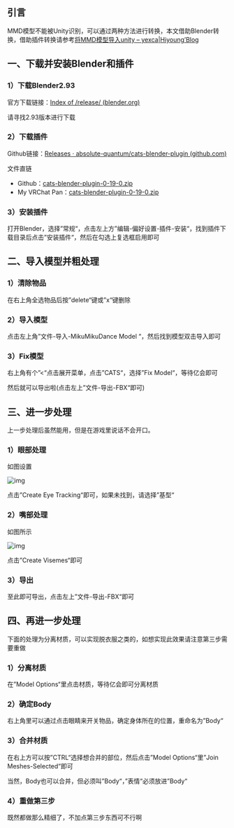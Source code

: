 ## 引言

MMD模型不能被Unity识别，可以通过两种方法进行转换，本文借助Blender转换，借助插件转换请参考[将MMD模型导入unity – yexca|Hiyoung’Blog](https://yexca.xyz/index.php/2022/03/10/将mmd模型导入unity/)

## 一、下载并安装Blender和插件

### 1）下载Blender2.93

官方下载链接：[Index of /release/ (blender.org)](https://download.blender.org/release/)

请寻找2.93版本进行下载

### 2）下载插件

Github链接：[Releases · absolute-quantum/cats-blender-plugin (github.com)](https://github.com/absolute-quantum/cats-blender-plugin/releases)

文件直链  
* Github：[cats-blender-plugin-0-19-0.zip](https://github.com/absolute-quantum/cats-blender-plugin/releases/download/0.19.0/cats-blender-plugin-0-19-0.zip)  
* My VRChat Pan：[cats-blender-plugin-0-19-0.zip](https://pan.vrchat.yexca.xyz/Unity%26Blender/cats-blender-plugin-0-19-0.zip)  

### 3）安装插件

打开Blender，选择”常规“，点击左上方”编辑-偏好设置-插件-安装“，找到插件下载目录后点击”安装插件“，然后在勾选上复选框启用即可

## 二、导入模型并粗处理

### 1）清除物品

在右上角全选物品后按”delete“键或”x“键删除

### 2）导入模型

点击左上角”文件-导入-MikuMikuDance Model “，然后找到模型双击导入即可

### 3）Fix模型

右上角有个”<“点击展开菜单，点击”CATS“，选择”Fix Model“，等待亿会即可

然后就可以导出啦(点击左上”文件-导出-FBX“即可)

## 三、进一步处理

上一步处理后虽然能用，但是在游戏里说话不会开口。

### 1）眼部处理

如图设置

![img](https://cdn.staticaly.com/gh/yexca/image_hosting@master/20220418/%E7%9C%BC%E9%83%A8%E8%BF%BD%E8%B8%AA.6a4bwsz8fyg0.webp)

点击”Create Eye Tracking“即可，如果未找到，请选择”基型“

### 2）嘴部处理

如图所示

![img](https://cdn.staticaly.com/gh/yexca/image_hosting@master/20220418/%E5%98%B4%E9%83%A8%E5%8F%A3%E5%9E%8B.288ghboc1vvo.webp)

点击”Create Visemes“即可

### 3）导出

至此即可导出，点击左上”文件-导出-FBX“即可

## 四、再进一步处理

下面的处理为分离材质，可以实现脱衣服之类的，如想实现此效果请注意第三步需要重做

### 1）分离材质

在”Model Options“里点击材质，等待亿会即可分离材质

### 2）确定Body

右上角里可以通过点击眼睛来开关物品，确定身体所在的位置，重命名为”Body“

### 3）合并材质

在右上方可以按”CTRL“选择想合并的部位，然后点击”Model Options“里”Join Meshes-Selected“即可

当然，Body也可以合并，但必须叫”Body“，”表情“必须放进”Body“

### 4）重做第三步

既然都做那么精细了，不加点第三步东西可不行啊